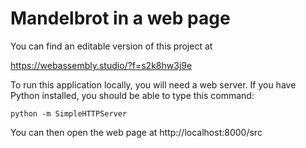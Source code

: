 # Mandelbrot in a web page

You can find an editable version of this project at

https://webassembly.studio/?f=s2k8hw3j9e

To run this application locally, you will need a web server. If you have Python installed, you should be able to type this command:

    python -m SimpleHTTPServer

You can then open the web page at http://localhost:8000/src
